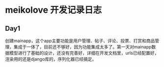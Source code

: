 # meikolove 开发记录日志

## Day1

创建mainapp，这个app主要功能是用户管理、帖子、评论、投票、打赏和商品管理，集成于一体了，目前还不够好，因为功能集成太多了。第一天对mainapp数据模型进行了基础的设计，还没有完善好，详细在开发文档里，urls已经配置好，渲染用的还是django库的，序列化器已经搞定。
